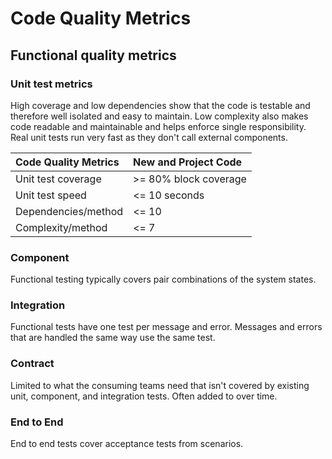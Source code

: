 # Code Quality Metrics

## Functional quality metrics

### Unit test metrics

High coverage and low dependencies show that the code is testable and therefore well isolated and easy to maintain. Low complexity also makes code readable and maintainable and helps enforce single responsibility. Real unit tests run very fast as they don't call external components.

| Code Quality Metrics | New and Project Code |
| :--- | :--- |
| Unit test coverage | &gt;= 80% block coverage |
| Unit test speed | &lt;= 10 seconds |
| Dependencies/method | &lt;= 10 |
| Complexity/method | &lt;= 7 |

### Component

Functional testing typically covers pair combinations of the system states.

### Integration

Functional tests have one test per message and error. Messages and errors that are handled the same way use the same test.

### Contract

Limited to what the consuming teams need that isn't covered by existing unit, component, and integration tests. Often added to over time.

### End to End

End to end tests cover acceptance tests from scenarios.
